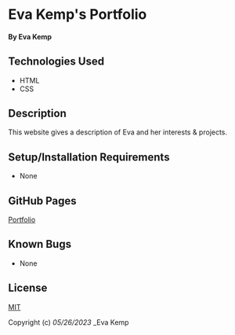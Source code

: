 # Eva Kemp's Portfolio

#### **By Eva Kemp**

## Technologies Used

- HTML
- CSS

## Description

This website gives a description of Eva and her interests & projects.

## Setup/Installation Requirements

- None

## GitHub Pages

[Portfolio]()

## Known Bugs

- None

## License

[MIT](https://en.wikipedia.org/wiki/MIT_License)

Copyright (c) _05/26/2023_ \_Eva Kemp
